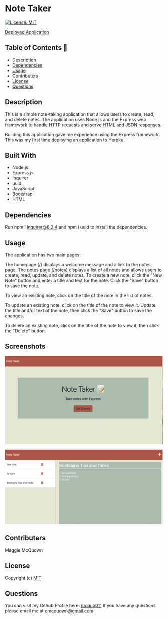 # Note Taker
  [![License: MIT](https://img.shields.io/badge/License-MIT-yellow.svg)](https://opensource.org/licenses/MIT)

  [Deployed Application](https://note-taker-mm.herokuapp.com/)

 ## Table of Contents 📑

  * [Description](#description)
  * [Dependencies](#dependencies)
  * [Usage](#usage)
  * [Contributers](#contributers)
  * [License](#license)
  * [Questions](#questions)

  ## Description 
 
 This is a simple note-taking application that allows users to create, read, and delete notes. The application uses Node.js and the Express web framework to handle HTTP requests and serve HTML and JSON responses. 

 Building this application gave me experience using the Express framework. This was my first time deploying an application to Heroku. 

 ## Built With

 * Node.js 
 * Express.js 
 * Inquirer 
 * uuid
 * JavaScript
 * Bootstrap
 * HTML

  ## Dependencies  

  Run npm i inquirer@8.2.4 and npm i uuid to install the dependencies.

  ## Usage 

The application has two main pages:

The homepage (/) displays a welcome message and a link to the notes page.
The notes page (/notes) displays a list of all notes and allows users to create, read, update, and delete notes.
To create a new note, click the "New Note" button and enter a title and text for the note. Click the "Save" button to save the note.

To view an existing note, click on the title of the note in the list of notes.

To update an existing note, click on the title of the note to view it. Update the title and/or text of the note, then click the "Save" button to save the changes.

To delete an existing note, click on the title of the note to view it, then click the "Delete" button. 

  ## Screenshots  

  ![Alt text](./Develop/images/Screen%20Shot%202023-02-28%20at%201.19.57%20PM.png?raw=true "screenshot of welcome page")

  ![Alt text](./Develop/images/Screen%20Shot%202023-02-28%20at%201.21.20%20PM.png?raw=true "screenshot of notes")

  ## Contributers 

  Maggie McQuown

  ## License 
  
  Copyright (c)
  [MIT](https://opensource.org/licenses/MIT)

  ## Questions 

  You can visit my Github Profile here: [mcquo011](https://github.com/mcquo011/) 
  If you have any questions please email me at omcquown@gmail.com